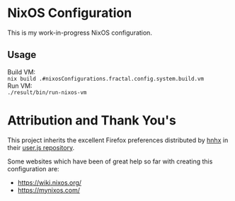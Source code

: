 # NixOS Configuration
This is my work-in-progress NixOS configuration.

## Usage
Build VM:  
`nix build .#nixosConfigurations.fractal.config.system.build.vm`  
Run VM:  
`./result/bin/run-nixos-vm`

# Attribution and Thank You's
This project inherits the excellent Firefox preferences distributed by
[hnhx](https://github.com/hnhx) in their
[user.js repository](https://github.com/hnhx/user.js).

Some websites which have been of great help so far with creating this
configuration are:
- https://wiki.nixos.org/
- https://mynixos.com/

